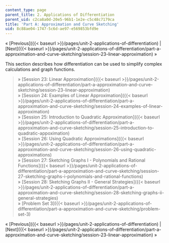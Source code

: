 ```yaml
---
content_type: page
parent_title: 2. Applications of Differentiation
parent_uid: c2ca8a0d-20e5-96b1-1e2e-c5c48c7179ca
title: 'Part A: Approximation and Curve Sketching'
uid: 8c88ae04-1747-5c6d-ae97-e569853bfd9e
---
```


« [Previous]({{< baseurl >}}/pages/unit-2-applications-of-differentiation) | [Next]({{< baseurl >}}/pages/unit-2-applications-of-differentiation/part-a-approximation-and-curve-sketching/session-23-linear-approximation) »

This section describes how differentiation can be used to simplify complex calculations and graph functions.

> » [Session 23: Linear Approximation]({{< baseurl >}}/pages/unit-2-applications-of-differentiation/part-a-approximation-and-curve-sketching/session-23-linear-approximation)  
> » [Session 24: Examples of Linear Approximation]({{< baseurl >}}/pages/unit-2-applications-of-differentiation/part-a-approximation-and-curve-sketching/session-24-examples-of-linear-approximation)  
> » [Session 25: Introduction to Quadratic Approximation]({{< baseurl >}}/pages/unit-2-applications-of-differentiation/part-a-approximation-and-curve-sketching/session-25-introduction-to-quadratic-appoximation)  
> » [Session 26: Using Quadratic Approximations]({{< baseurl >}}/pages/unit-2-applications-of-differentiation/part-a-approximation-and-curve-sketching/session-26-using-quadratic-approximations)  
> » [Session 27: Sketching Graphs I - Polynomials and Rational Functions]({{< baseurl >}}/pages/unit-2-applications-of-differentiation/part-a-approximation-and-curve-sketching/session-27-sketching-graphs-i-polynomials-and-rational-functions)  
> » [Session 28: Sketching Graphs II - General Strategies]({{< baseurl >}}/pages/unit-2-applications-of-differentiation/part-a-approximation-and-curve-sketching/session-28-sketching-graphs-ii-general-strategies)  
> » [Problem Set 3]({{< baseurl >}}/pages/unit-2-applications-of-differentiation/part-a-approximation-and-curve-sketching/problem-set-3)

« [Previous]({{< baseurl >}}/pages/unit-2-applications-of-differentiation) | [Next]({{< baseurl >}}/pages/unit-2-applications-of-differentiation/part-a-approximation-and-curve-sketching/session-23-linear-approximation) »